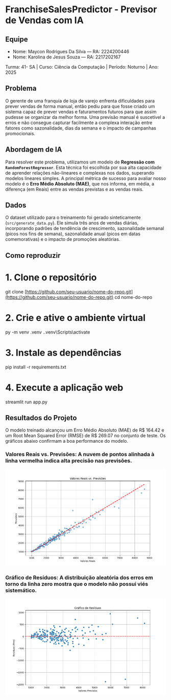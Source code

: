 # FranchiseSalesPredictor - Previsor de Vendas com IA

## Equipe
- Nome: Maycon Rodrigues Da Silva — RA: 2224200446
- Nome: Karolina de Jesus Souza — RA: 2217202167

Turma: 41- SA | Curso: Ciência da Computação | Período: Noturno | Ano: 2025

## Problema
O gerente de uma franquia de loja de varejo enfrenta dificuldades para prever vendas de forma manual, então pediu para que fosse criado um sistema capaz de prever vendas e faturamentos futuros para que assim pudesse se organizar da melhor forma. Uma previsão manual é suscetível a erros e não consegue capturar facilmente a complexa interação entre fatores como sazonalidade, dias da semana e o impacto de campanhas promocionais.


## Abordagem de IA
Para resolver este problema, utilizamos um modelo de **Regressão com `RandomForestRegressor`**. Esta técnica foi escolhida por sua alta capacidade de aprender relações não-lineares e complexas nos dados, superando modelos lineares simples. A principal métrica de sucesso para avaliar nosso modelo é o **Erro Médio Absoluto (MAE)**, que nos informa, em média, a diferença (em Reais) entre as vendas previstas e as vendas reais.

## Dados
O dataset utilizado para o treinamento foi gerado sinteticamente (`src/generate_data.py`). Ele simula três anos de vendas diárias, incorporando padrões de tendência de crescimento, sazonalidade semanal (picos nos fins de semana), sazonalidade anual (picos em datas comemorativas) e o impacto de promoções aleatórias.

## Como reproduzir

# 1. Clone o repositório
git clone [https://github.com/seu-usuario/nome-do-repo.git](https://github.com/seu-usuario/nome-do-repo.git)
cd nome-do-repo

# 2. Crie e ative o ambiente virtual
py -m venv .venv
.\.venv\Scripts\activate

# 3. Instale as dependências
pip install -r requirements.txt

# 4. Execute a aplicação web
streamlit run app.py

## Resultados do Projeto

O modelo treinado alcançou um Erro Médio Absoluto (MAE) de R$ 164.42 e um Root Mean Squared Error (RMSE) de R$ 269.07 no conjunto de teste. Os gráficos abaixo confirmam a boa performance do modelo.

### Valores Reais vs. Previsões: A nuvem de pontos alinhada à linha vermelha indica alta precisão nas previsões.
![Gráfico de Reais vs. Previsões](reports/figures/reais_vs_previsoes.png)

### Gráfico de Resíduos: A distribuição aleatória dos erros em torno da linha zero mostra que o modelo não possui viés sistemático.
![Gráfico de Resíduos](reports/figures/residuos_plot.png)

```bash
